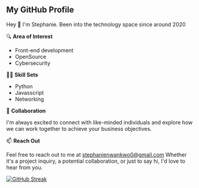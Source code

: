 ## My GitHub Profile

Hey 👋 I'm Stephanie. Been into the technology space since around 2020

🔍 **Area of Interest**
 
 - Front-end development
 - OpenSource
 - Cybersecurity

👩‍💻 **Skill Sets**
- Python
- Javasscript
- Networking

  


🚀 **Collaboration**

I'm always excited to connect with like-minded individuals and explore how we can work together to achieve your business objectives.

📫 **Reach Out**

Feel free to reach out to me at stephanienwankwo0@gmail.com Whether it's a project inquiry, a potential collaboration, or just to say hi, I'd love to hear from you.




[![GitHub Streak](https://streak-stats.demolab.com/?user=GoSTEAN&theme=hacker)](https://git.io/streak-stats)
